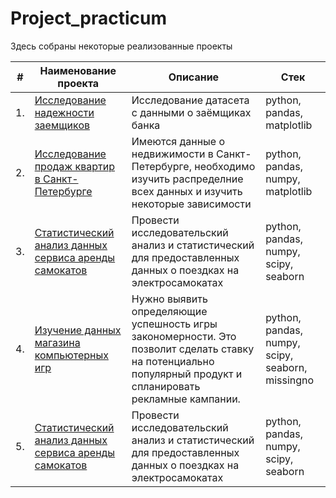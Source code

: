 # Project_practicum

Здесь собраны некоторые реализованные проекты

| #    | Наименование проекта                | Описание                                                     | Стек                                                         |
| ---- | ------------------------------------------------------------ | ------------------------------------------------------------ | ------------------------------------------------------------ |
| 1.   | [Исследование надежности заемщиков](https://github.com/Ilya-Marsh/Project_practicum/tree/51993d41fd433192168d5ceebfdd1b5fc348958a/Borrowers) | Исследование датасета с данными о заёмщиках банка | python, pandas, matplotlib       |
| 2.   | [Исследование продаж квартир в Санкт-Петербурге](https://github.com/Ilya-Marsh/Project_practicum/tree/e5f661ab5fae9b3c27c1f9638c99fc317300cf57/Apartments%20for%20sale) | Имеются данные о недвижимости в Санкт-Петербурге, необходимо изучить распределние всех данных и изучить некоторые зависимости | python, pandas, numpy, matplotlib |
| 3.   | [Статистический анализ данных сервиса аренды самокатов](https://github.com/Ilya-Marsh/Project_practicum/tree/da51906f3cce66ffe48a33d20b6a5482cb5d934d/Rental_service) | Провести исследовательский анализ и статистический для предоставленных данных о поездках на электросамокатах            | python, pandas, numpy, scipy, seaborn |
| 4.   | [Изучение данных магазина компьютерных игр](https://github.com/Ilya-Marsh/Project_practicum/tree/d798efcd225c2fabde14f96f81b54b7425b03b3f/Computer%20games) |Нужно выявить определяющие успешность игры закономерности. Это позволит сделать ставку на потенциально популярный продукт и спланировать рекламные кампании.             | python, pandas, numpy, scipy, seaborn, missingno |
| 5.   | [Статистический анализ данных сервиса аренды самокатов](https://github.com/Ilya-Marsh/Project_practicum/tree/da51906f3cce66ffe48a33d20b6a5482cb5d934d/Rental_service) | Провести исследовательский анализ и статистический для предоставленных данных о поездках на электросамокатах            | python, pandas, numpy, scipy, seaborn |

